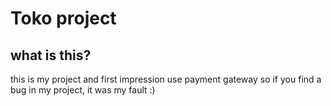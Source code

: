 # Toko project

## what is this?

this is my project and first impression use payment gateway so if you find a bug in my project, it was my fault :)
